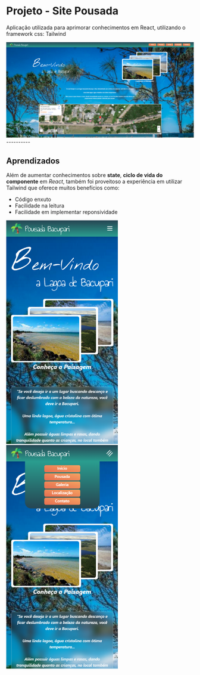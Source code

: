 # Projeto - Site Pousada

Aplicação utilizada para aprimorar conhecimentos em React, utilizando o framework css: Tailwind

<img src='./src/assets/img/readme/img01.png' width=700px>
----------

## Aprendizados

Além de aumentar conhecimentos sobre **state**, **ciclo de vida do componente** em *React*, também foi proveitoso a experiência em utilizar Tailwind que oferece muitos benefícios como:
 - Código enxuto   
 - Facilidade na leitura 
 - Facilidade em implementar reponsividade 


<img src='./src/assets/img/readme/img02.png' height= 600px width=300px>
<img src='./src/assets/img/readme/img03.png' height= 600px width=300px>



